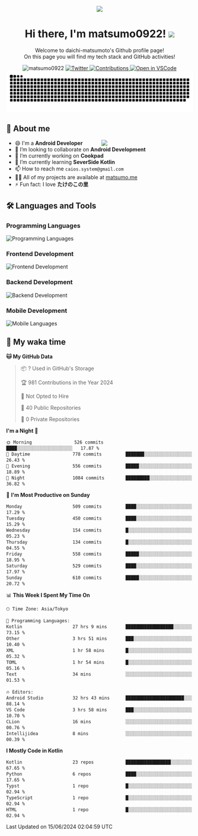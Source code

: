 <p align="center"><img src="https://capsule-render.vercel.app/api?type=waving&color=gradient&height=300&section=header&text=Hi%20I%27m%20matsumo&fontSize=90&animation=fadeIn&fontAlignY=38&desc=Welcome%20to%20daichi-matsumoto%27s%20GitHub%20profile%20&descAlignY=55&descAlign=62"></p>

<h1 align="center">Hi there, I'm matsumo0922! <img src="https://media.giphy.com/media/hvRJCLFzcasrR4ia7z/giphy.gif" width="32"></h1>

<p align="center">
Welcome to daichi-matsumoto's Github profile page!<br>
On this page you will find my tech stack and GitHub activities!
</p>

<div align="center">
  <img src="https://komarev.com/ghpvc/?username=matsumo0922&label=Profile%20views&color=ac3726&style=flat" alt="matsumo0922" />
  <a href="https://twitter.com/matsumo0922">
    <img src="https://badgen.net/badge/twitter/@matsumo0922?icon=twitter" alt="Twitter" />
  </a>
  <a href="https://qiita.com/matsumo0922">
    <img src="https://badgen.org/img/qiita/matsumo0922/contributions?style=flat" alt="Contributions" />
  </a>
  <a href="https://open.vscode.dev/matsumo0922/matsumo0922">
    <img alt="Open in VSCode" src="https://img.shields.io/static/v1?logo=visualstudiocode&label=&message=Open%20in%20Visual%20Studio%20Code&labelColor=2c2c32&color=007acc&logoColor=007acc" />
  </a>
</div>

<picture>
  <source media="(prefers-color-scheme: dark)" srcset="./resources/github-contribution-grid-snake-dark.svg" />
  <source media="(prefers-color-scheme: light)" srcset="./resources/github-contribution-grid-snake-light.svg" />
  <img alt="github-snake" src="./resources/github-contribution-grid-snake-light.svg" />
</picture>

## 📝 About me

<picture>
  <source media="(prefers-color-scheme: dark)" srcset="https://github-readme-stats.vercel.app/api?username=matsumo0922&show_icons=true&locale=en&theme=dark" />
  <source media="(prefers-color-scheme: light)" srcset="https://github-readme-stats.vercel.app/api?username=matsumo0922&show_icons=true&locale=en&theme=default" />
  <img align="right" width="49%" src="https://github-readme-stats.vercel.app/api?username=matsumo0922&show_icons=true&locale=en&theme=default" />
</picture>

- 😄 I'm a **Android Developer**
- 👯 I’m looking to collaborate on **Android Development**
- 🔭 I’m currently working on **Cookpad**
- 🌱 I’m currently learning **SeverSide Kotlin**
- 📫 How to reach me `caios.system@gmail.com`
- 👨‍💻 All of my projects are available at [matsumo.me](matsumo.me)
- ⚡ Fun fact: I love **たけのこの里**

## 🛠️ Languages and Tools

### Programming Languages
![Programming Languages](https://skillicons.dev/icons?i=kotlin,java,c,cpp,ruby,py,md)

### Frontend Development
![Frontend Development](https://skillicons.dev/icons?i=kotlin,next,react,html,css)

### Backend Development
![Backend Development](https://skillicons.dev/icons?i=kotlin,graphql,rails,redis,nodejs)

### Mobile Development
![Mobile Languages](https://skillicons.dev/icons?i=kotlin,ktor)

## 📌 My waka time
<!--START_SECTION:waka-->
**🐱 My GitHub Data** 

> 📦 ? Used in GitHub's Storage 
 > 
> 🏆 981 Contributions in the Year 2024
 > 
> 🚫 Not Opted to Hire
 > 
> 📜 40 Public Repositories 
 > 
> 🔑 0 Private Repositories 
 > 
**I'm a Night 🦉** 

```text
🌞 Morning                526 commits         ████░░░░░░░░░░░░░░░░░░░░░   17.87 % 
🌆 Daytime                778 commits         ███████░░░░░░░░░░░░░░░░░░   26.43 % 
🌃 Evening                556 commits         █████░░░░░░░░░░░░░░░░░░░░   18.89 % 
🌙 Night                  1084 commits        █████████░░░░░░░░░░░░░░░░   36.82 % 
```
📅 **I'm Most Productive on Sunday** 

```text
Monday                   509 commits         ████░░░░░░░░░░░░░░░░░░░░░   17.29 % 
Tuesday                  450 commits         ████░░░░░░░░░░░░░░░░░░░░░   15.29 % 
Wednesday                154 commits         █░░░░░░░░░░░░░░░░░░░░░░░░   05.23 % 
Thursday                 134 commits         █░░░░░░░░░░░░░░░░░░░░░░░░   04.55 % 
Friday                   558 commits         █████░░░░░░░░░░░░░░░░░░░░   18.95 % 
Saturday                 529 commits         ████░░░░░░░░░░░░░░░░░░░░░   17.97 % 
Sunday                   610 commits         █████░░░░░░░░░░░░░░░░░░░░   20.72 % 
```


📊 **This Week I Spent My Time On** 

```text
🕑︎ Time Zone: Asia/Tokyo

💬 Programming Languages: 
Kotlin                   27 hrs 9 mins       ██████████████████░░░░░░░   73.15 % 
Other                    3 hrs 51 mins       ███░░░░░░░░░░░░░░░░░░░░░░   10.40 % 
XML                      1 hr 58 mins        █░░░░░░░░░░░░░░░░░░░░░░░░   05.32 % 
TOML                     1 hr 54 mins        █░░░░░░░░░░░░░░░░░░░░░░░░   05.16 % 
Text                     34 mins             ░░░░░░░░░░░░░░░░░░░░░░░░░   01.53 % 

🔥 Editors: 
Android Studio           32 hrs 43 mins      ██████████████████████░░░   88.14 % 
VS Code                  3 hrs 58 mins       ███░░░░░░░░░░░░░░░░░░░░░░   10.70 % 
CLion                    16 mins             ░░░░░░░░░░░░░░░░░░░░░░░░░   00.76 % 
Intellijidea             8 mins              ░░░░░░░░░░░░░░░░░░░░░░░░░   00.39 % 
```

**I Mostly Code in Kotlin** 

```text
Kotlin                   23 repos            █████████████████░░░░░░░░   67.65 % 
Python                   6 repos             ████░░░░░░░░░░░░░░░░░░░░░   17.65 % 
Typst                    1 repo              █░░░░░░░░░░░░░░░░░░░░░░░░   02.94 % 
TypeScript               1 repo              █░░░░░░░░░░░░░░░░░░░░░░░░   02.94 % 
HTML                     1 repo              █░░░░░░░░░░░░░░░░░░░░░░░░   02.94 % 
```




 Last Updated on 15/06/2024 02:04:59 UTC
<!--END_SECTION:waka-->
